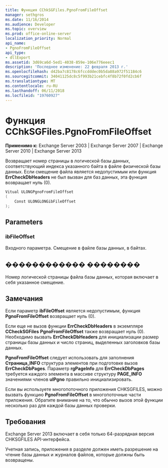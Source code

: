 ```yaml
---
title: Функция CChkSGFiles.PgnoFromFileOffset
manager: sethgros
ms.date: 11/16/2014
ms.audience: Developer
ms.topic: overview
ms.prod: office-online-server
localization_priority: Normal
api_name:
- PgnoFromFileOffset
api_type:
- dllExport
ms.assetid: 3d69ca6d-5ed1-4038-859e-106e776eeec1
description: 'Последнее изменение: 22 февраля 2013 г.'
ms.openlocfilehash: d42ba7c8178c6fccdddec0b5da88a972f51184c6
ms.sourcegitcommit: 34041125dc8c5f993b21cebfc4f8b72f0fd2cb6f
ms.translationtype: MT
ms.contentlocale: ru-RU
ms.lasthandoff: 06/11/2018
ms.locfileid: "19760927"
---
```

# <a name="cchksgfilespgnofromfileoffset-function"></a>Функция CChkSGFiles.PgnoFromFileOffset

**Применимо к:** Exchange Server 2003 | Exchange Server 2007 | Exchange Server 2010 | Exchange Server 2013
  
Возвращает номер страницы в логической базы данных, соответствующий индекса указанного байта в файле физической базы данных. Если смещение файла является недопустимым или функция **ErrCheckDbHeaders** не был вызван для баз данных, эта функция возвращает нуль (0). 
  
```cs
Vitual ULONGPgnoFromFileOffset  
(
    Const ULONGLONGibFileOffset
);

```

## <a name="parameters"></a>Parameters

### <a name="ibfileoffset"></a>ibFileOffset
  
Входного параметра. Смещение в файле базы данных, в байтах.
    
## <a name="return-value"></a>������������ ��������

Номер логической страницы файла базы данных, которая включает в себя указанное смещение.
  
## <a name="remarks"></a>Замечания

Если параметр **ibFileOffset** является недопустимым, функция **PgnoFromFileOffset** возвращает нуль (0). 
  
Если еще не вызов функции **ErrCheckDbHeaders** в экземпляре **CCheckSGFiles** **PgnoFromFileOffset** также возвращает нуль (0). Необходимо вызвать **ErrCheckDbHeaders** для инициализации размер страницы базы данных и число страниц, выделенных заголовков базы данных. 
  
**PgnoFromFileOffset** следует использовать для заполнения **Страница\_INFO** структура элементов при подготовке вызов **ErrCheckDbPages**. Параметр **rgPageInfo** для **ErrCheckDbPages** требуется каждого элемента в массиве структуру **PAGE_INFO** значениями членов **ulPgno** правильно инициализировать. 
  
Если вы используете многопоточного приложения CHKSGFILES, можно вызвать функцию **PgnoFromFileOffset** в многопоточные части приложения. Обратите внимание на то, что обычно вызов этой функции несколько раз для каждой базы данных проверки. 
  
## <a name="requirements"></a>Требования

Exchange Server 2013 включает в себя только 64-разрядная версия CHKSGFILES API-интерфейса.
  
Учетная запись, приложения в разделе должен иметь разрешение на чтение базы данных и журналов файлов, которые должны быть возвращены.
  

